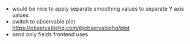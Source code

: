- would be nice to apply separate smoothing values to separate Y axis values
- switch to observable plot https://observablehq.com/@observablehq/plot
- send only fields frontend uses
